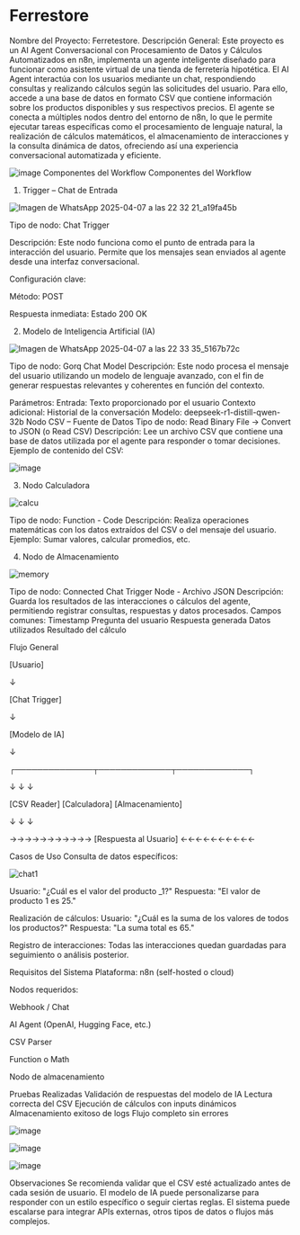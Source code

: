 # Ferrestore

Nombre del Proyecto: Ferretestore.
Descripción General: Este proyecto es un AI Agent Conversacional con Procesamiento de Datos y Cálculos Automatizados en n8n, implementa un agente inteligente diseñado para funcionar como asistente virtual de una tienda de ferretería hipotética. El AI Agent interactúa con los usuarios mediante un chat, respondiendo consultas y realizando cálculos según las solicitudes del usuario. Para ello, accede a una base de datos en formato CSV que contiene información sobre los productos disponibles y sus respectivos precios. El agente se conecta a múltiples nodos dentro del entorno de n8n, lo que le permite ejecutar tareas específicas como el procesamiento de lenguaje natural, la realización de cálculos matemáticos, el almacenamiento de interacciones y la consulta dinámica de datos, ofreciendo así una experiencia conversacional automatizada y eficiente.

![image](https://github.com/user-attachments/assets/3db8eb7f-6d91-4a87-9db9-bd424518649d)
Componentes del Workflow
Componentes del Workflow
1. Trigger – Chat de Entrada

![Imagen de WhatsApp 2025-04-07 a las 22 32 21_a19fa45b](https://github.com/user-attachments/assets/231b2dab-c90c-49c9-8ed0-c506dc4e38f5)

Tipo de nodo: Chat Trigger


Descripción: Este nodo funciona como el punto de entrada para la interacción del usuario. Permite que los mensajes sean enviados al agente desde una interfaz conversacional.


Configuración clave:


Método: POST


Respuesta inmediata: Estado 200 OK





2. Modelo de Inteligencia Artificial (IA)



![Imagen de WhatsApp 2025-04-07 a las 22 33 35_5167b72c](https://github.com/user-attachments/assets/063f3081-b571-4249-a6b0-d2220c9368af)

Tipo de nodo: Gorq Chat Model
Descripción: Este nodo procesa el mensaje del usuario utilizando un modelo de lenguaje avanzado, con el fin de generar respuestas relevantes y coherentes en función del contexto.

Parámetros:
Entrada: Texto proporcionado por el usuario
Contexto adicional: Historial de la conversación
Modelo: deepseek-r1-distill-qwen-32b
Nodo CSV – Fuente de Datos
Tipo de nodo: Read Binary File → Convert to JSON (o Read CSV)
Descripción: Lee un archivo CSV que contiene una base de datos utilizada por el agente para responder o tomar decisiones.
Ejemplo de contenido del CSV:


![image](https://github.com/user-attachments/assets/de79156c-c5e7-439b-84c9-516b631021bd)


3.  Nodo Calculadora



![calcu](https://github.com/user-attachments/assets/7ccfc87a-b77e-458a-ab50-c4da28738a84)

Tipo de nodo: Function - Code
Descripción: Realiza operaciones matemáticas con los datos extraídos del CSV o del mensaje del usuario.
Ejemplo: Sumar valores, calcular promedios, etc.

4.  Nodo de Almacenamiento



![memory](https://github.com/user-attachments/assets/f10c853b-3dd1-4350-819e-642d6c53490f)

Tipo de nodo: Connected Chat Trigger Node - Archivo JSON
Descripción: Guarda los resultados de las interacciones o cálculos del agente, permitiendo registrar consultas, respuestas y datos procesados.
Campos comunes:
Timestamp
Pregunta del usuario
Respuesta generada
Datos utilizados
Resultado del cálculo

 Flujo General
 
[Usuario] 

   ↓ 
   
[Chat Trigger] 

   ↓ 
   
[Modelo de IA]

   ↓
   
┌──────────────┬─────────────┬─────────────┐

↓              ↓             ↓

[CSV Reader]  [Calculadora] [Almacenamiento]

   ↓              ↓             ↓

   
   →→→→→→→→→→→ [Respuesta al Usuario] ←←←←←←←←←←
   

   

Casos de Uso
Consulta de datos específicos:

![chat1](https://github.com/user-attachments/assets/838efcdb-9d16-4eb3-92a0-04e835f985dd)


Usuario: "¿Cuál es el valor del producto _1?"
Respuesta: "El valor de producto 1 es 25."

Realización de cálculos:
Usuario: "¿Cuál es la suma de los valores de todos los productos?"
Respuesta: "La suma total es 65."

Registro de interacciones:
Todas las interacciones quedan guardadas para seguimiento o análisis posterior.

Requisitos del Sistema
Plataforma: n8n (self-hosted o cloud)

Nodos requeridos:

Webhook / Chat

AI Agent (OpenAI, Hugging Face, etc.)

CSV Parser

Function o Math

Nodo de almacenamiento


 Pruebas Realizadas
Validación de respuestas del modelo de IA
Lectura correcta del CSV
Ejecución de cálculos con inputs dinámicos
Almacenamiento exitoso de logs
Flujo completo sin errores

![image](https://github.com/user-attachments/assets/b11c8df6-50cb-4f1b-b211-1a001789d209)


![image](https://github.com/user-attachments/assets/b6387eb2-8908-4f7b-9254-a48510809bc7)



![image](https://github.com/user-attachments/assets/87811a25-ac71-44b6-862d-f76211d0da21)





 Observaciones
Se recomienda validar que el CSV esté actualizado antes de cada sesión de usuario.
El modelo de IA puede personalizarse para responder con un estilo específico o seguir ciertas reglas.
El sistema puede escalarse para integrar APIs externas, otros tipos de datos o flujos más complejos.





